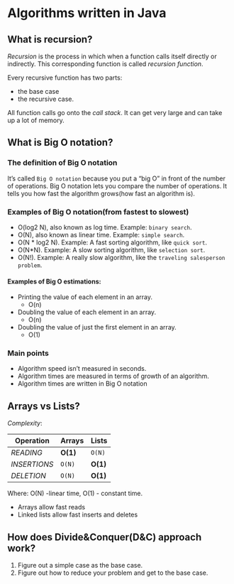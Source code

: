 # Algorithms written in Java

## What is recursion?
_Recursion_ is the process in which when a function calls itself directly or indirectly. This corresponding function is called _recursion function_.

Every recursive function has two parts: 
* the base case
* the recursive case.

All function calls go onto the _call stack_. It can get very large and can take up a lot of memory.

## What is Big O notation?

### The definition of Big O notation
It’s called `Big O notation` because you put a “big O” in front of the number of operations.
Big O notation lets you compare the number of operations. 
It tells you how fast the algorithm grows(how fast an algorithm is).

### Examples of Big O notation(from fastest to slowest)
* O(log2 N), also known as log time. Example: `binary search`.
* O(N), also known as linear time. Example: `simple search`.
* O(N * log2 N). Example: A fast sorting algorithm, like `quick sort`.
* O(N*N). Example: A slow sorting algorithm, like `selection sort`.
* O(N!). Example: A really slow algorithm, like the `traveling salesperson problem`.

#### Examples of Big O estimations:
* Printing the value of each element in an array.
  * O(n)
* Doubling the value of each element in an array.
  * O(n)
* Doubling the value of just the first element in an array.
  * O(1)


### Main points
* Algorithm speed isn’t measured in seconds.
* Algorithm times are measured in terms of growth of an algorithm.
* Algorithm times are written in Big O notation

## Arrays vs Lists?
_Complexity_:

Operation | Arrays | Lists
--- | --- | ---
*READING* | **O(1)** | `O(N)`
*INSERTIONS* | `O(N)`| **O(1)**
*DELETION* | `O(N)` | **O(1)**

Where: O(N) -linear time, O(1) - constant time.
 
* Arrays allow fast reads
* Linked lists allow fast inserts and deletes


## How does Divide&Conquer(D&C) approach work?
1. Figure out a simple case as the base case.
2. Figure out how to reduce your problem and get to the base case.
 